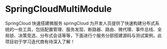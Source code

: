 # SpringCloudMultiModule
SpringCloud 快速搭建微服务  springCloud 为开发人员提供了快速构建分布式系统的一些工具，包括配置管理、服务发现、断路器、路由、微代理、事件总线、全局锁、决策竞选、分布式会话等等，下面进行个服务分部搭建源码与测试案例，此项目初于学习迭代商有待深入了解！
